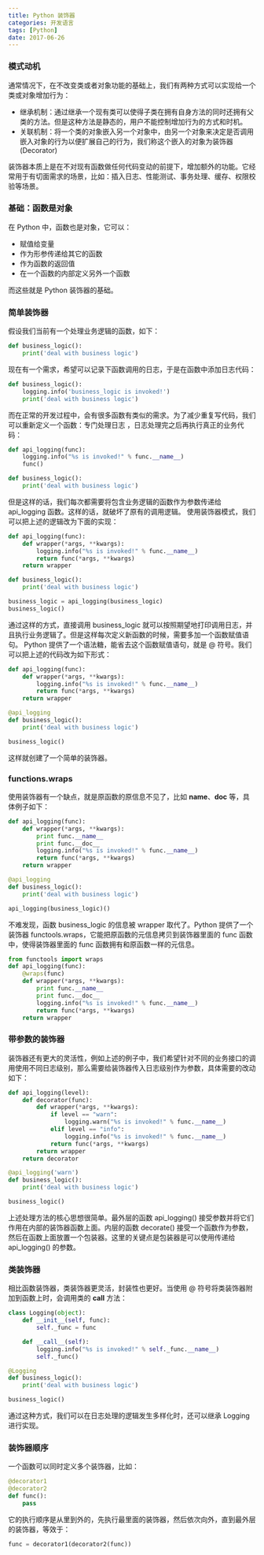 ```yaml
---
title: Python 装饰器
categories: 开发语言
tags: [Python]
date: 2017-06-26
---
```


### 模式动机
通常情况下，在不改变类或者对象功能的基础上，我们有两种方式可以实现给一个类或对象增加行为：
- 继承机制：通过继承一个现有类可以使得子类在拥有自身方法的同时还拥有父类的方法。但是这种方法是静态的，用户不能控制增加行为的方式和时机。
- 关联机制：将一个类的对象嵌入另一个对象中，由另一个对象来决定是否调用嵌入对象的行为以便扩展自己的行为，我们称这个嵌入的对象为装饰器 (Decorator)

装饰器本质上是在不对现有函数做任何代码变动的前提下，增加额外的功能。它经常用于有切面需求的场景，比如：插入日志、性能测试、事务处理、缓存、权限校验等场景。

### 基础：函数是对象
在 Python 中，函数也是对象，它可以：
- 赋值给变量
- 作为形参传递给其它的函数
- 作为函数的返回值
- 在一个函数的内部定义另外一个函数

而这些就是 Python 装饰器的基础。

### 简单装饰器
假设我们当前有一个处理业务逻辑的函数，如下：
```python
def business_logic():
    print('deal with business logic')
```
现在有一个需求，希望可以记录下函数调用的日志，于是在函数中添加日志代码：
```python
def business_logic():
    logging.info('business_logic is invoked!')
    print('deal with business logic')
```
而在正常的开发过程中，会有很多函数有类似的需求。为了减少重复写代码，我们可以重新定义一个函数：专门处理日志 ，日志处理完之后再执行真正的业务代码：
```python
def api_logging(func):
    logging.info("%s is invoked!" % func.__name__)
    func()

def business_logic():
    print('deal with business logic')
```
但是这样的话，我们每次都需要将包含业务逻辑的函数作为参数传递给 api_logging 函数。这样的话，就破坏了原有的调用逻辑。
使用装饰器模式，我们可以把上述的逻辑改为下面的实现：
```python
def api_logging(func):
    def wrapper(*args, **kwargs):
        logging.info("%s is invoked!" % func.__name__)
        return func(*args, **kwargs)
    return wrapper

def business_logic():
    print('deal with business logic')

business_logic = api_logging(business_logic)
business_logic()
```
通过这样的方式，直接调用 business_logic 就可以按照期望地打印调用日志，并且执行业务逻辑了。但是这样每次定义新函数的时候，需要多加一个函数赋值语句。
Python 提供了一个语法糖，能省去这个函数赋值语句，就是 @ 符号。我们可以把上述的代码改为如下形式：
```python
def api_logging(func):
    def wrapper(*args, **kwargs):
        logging.info("%s is invoked!" % func.__name__)
        return func(*args, **kwargs)
    return wrapper

@api_logging
def business_logic():
    print('deal with business logic')

business_logic()
```
这样就创建了一个简单的装饰器。

### functions.wraps
使用装饰器有一个缺点，就是原函数的原信息不见了，比如 __name__、__doc__ 等，具体例子如下：
```python
def api_logging(func):
    def wrapper(*args, **kwargs):
        print func.__name__
        print func.__doc__
        logging.info("%s is invoked!" % func.__name__)
        return func(*args, **kwargs)
    return wrapper

@api_logging
def business_logic():
    print('deal with business logic')

api_logging(business_logic)()
```
不难发现，函数 business_logic 的信息被 wrapper 取代了。Python 提供了一个装饰器 functools.wraps，它能把原函数的元信息拷贝到装饰器里面的 func 函数中，使得装饰器里面的 func 函数拥有和原函数一样的元信息。
```python
from functools import wraps
def api_logging(func):
    @wraps(func)
    def wrapper(*args, **kwargs):
        print func.__name__
        print func.__doc__
        logging.info("%s is invoked!" % func.__name__)
        return func(*args, **kwargs)
    return wrapper
```

### 带参数的装饰器
装饰器还有更大的灵活性，例如上述的例子中，我们希望针对不同的业务接口的调用使用不同日志级别，那么需要给装饰器传入日志级别作为参数，具体需要的改动如下：
```python
def api_logging(level):
    def decorator(func):
        def wrapper(*args, **kwargs):
            if level == "warn":
                logging.warn("%s is invoked!" % func.__name__)
            elif level == "info":
                logging.info("%s is invoked!" % func.__name__)
            return func(*args, **kwargs)
        return wrapper
    return decorator

@api_logging('warn')
def business_logic():
    print('deal with business logic')

business_logic()
```
上述处理方法的核心思想很简单。最外层的函数 api_logging() 接受参数并将它们作用在内部的装饰器函数上面。内层的函数 decorate() 接受一个函数作为参数，然后在函数上面放置一个包装器。这里的关键点是包装器是可以使用传递给 api_logging() 的参数。

### 类装饰器
相比函数装饰器，类装饰器更灵活，封装性也更好。当使用 @ 符号将类装饰器附加到函数上时，会调用类的 __call__ 方法：
```python
class Logging(object):
    def __init__(self, func):
        self._func = func

    def __call__(self):
        logging.info("%s is invoked!" % self._func.__name__)
        self._func()

@Logging
def business_logic():
    print('deal with business logic')

business_logic()
```
通过这种方式，我们可以在日志处理的逻辑发生多样化时，还可以继承 Logging 进行实现。

### 装饰器顺序
一个函数可以同时定义多个装饰器，比如：
```python
@decorator1
@decorator2
def func():
    pass
```
它的执行顺序是从里到外的，先执行最里面的装饰器，然后依次向外，直到最外层的装饰器，等效于：
```python
func = decorator1(decorator2(func))
```
